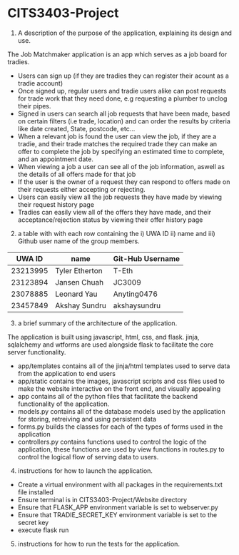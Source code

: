 # CITS3403-Project

1. A description of the purpose of the application, explaining its design and use.

The Job Matchmaker application is an app which serves as a job board for tradies. 
  - Users can sign up (if they are tradies they can register their acount as a tradie account)
  - Once signed up, regular users and tradie users alike can post requests for trade work that they need done, e.g requesting a plumber to unclog their pipes.
  - Signed in users can search all job requests that have been made, based on certain filters (i.e trade, location) and can order the results by criteria like date created, State, postcode, etc...
  - When a relevant job is found the user can view the job, if they are a tradie, and their trade matches the required trade they can make an offer to complete the job by specifying an estimated time to complete, and an appointment date.
  - When viewing a job a user can see all of the job information, aswell as the details of all offers made for that job
  - If the user is the owner of a request they can respond to offers made on their requests either accepting or rejecting.
  - Users can easily view all the job requests they have made by viewing their request history page
  - Tradies can easily view all of the offers they have made, and their acceptance/rejection status by viewing their offer history page

2. a table with with each row containing the i) UWA ID ii) name and iii) Github user name of the group members.

| UWA ID       | name              | Git-Hub Username |
|--------------|-------------------|------------------|
| 23213995     | Tyler Etherton    | T-Eth            |
| 23123894     | Jansen Chuah      | JC3009           |
| 23078885     | Leonard Yau       | Anyting0476      |
| 23457849     | Akshay Sundru     | akshaysundru     |




3. a brief summary of the architecture of the application.

The application is built using javascript, html, css, and flask. jinja, sqlalchemy and wtforms are used alongside flask to facilitate the core server functionality.
  - app/templates contains all of the jinja/html templates used to serve data from the application to end users
  - app/static contains the images, javascript scripts and css files used to make the website interactive on the front end, and visually appealing
  - app contains all of the python files that facilitate the backend functionality of the application.
  - models.py contains all of the database models used by the application for storing, retreiving and using persistent data
  - forms.py builds the classes for each of the types of forms used in the application
  - controllers.py contains functions used to control the logic of the application, these functions are used by view functions in routes.py to control the logical flow of serving data to users.


4. instructions for how to launch the application.
  - Create a virtual environment with all packages in the requirements.txt file installed
  - Ensure terminal is in CITS3403-Project/Website directory
  - Ensure that FLASK_APP environment variable is set to webserver.py
  - Ensure that TRADIE_SECRET_KEY environment variable is set to the secret key
  - execute flask run
  
5. instructions for how to run the tests for the application.

